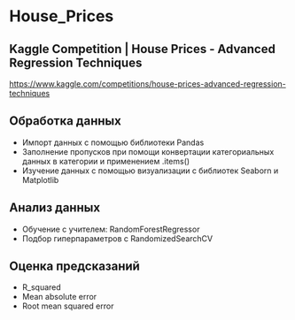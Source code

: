 # House_Prices

## Kaggle Competition | House Prices - Advanced Regression Techniques
https://www.kaggle.com/competitions/house-prices-advanced-regression-techniques

## Обработка данных
- Импорт данных с помощью библиотеки Pandas
- Заполнение пропусков при помощи конвертации категориальных данных в категории и применением .items()
- Изучение данных с помощью визуализации с библиотек Seaborn и Matplotlib

## Анализ данных
- Обучение с учителем: RandomForestRegressor
- Подбор гиперпараметров с RandomizedSearchCV

## Оценка предсказаний
- R_squared
- Mean absolute error
- Root mean squared error
